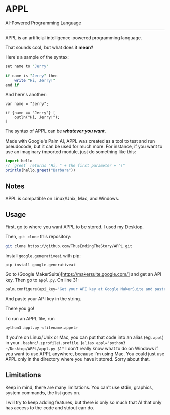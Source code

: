 # APPL
AI-Powered Programming Language

---

APPL is an artificial intelligence-powered programming language.

That sounds cool, but what does it **mean?**

Here's a sample of the syntax:
```pl
set name to "Jerry"

if name is "Jerry" then
    write "Hi, Jerry!"
end if
```
And here's another:
```wl
var name = "Jerry";

if {name == "Jerry"} [
    outln("Hi, Jerry!");
]
```

The syntax of APPL can be ***whatever you want.***

Made with Google's Palm AI, APPL was created as a tool to test and run pseudocode, but it can be used for much more. For instance, if you want to use an imaginary imported module, just do something like this:
```js
import hello
// `greet` returns "Hi, " + the first parameter + "!"
println(hello.greet("Barbara"))
```

## Notes
APPL is compatible on Linux/Unix, Mac, and Windows.

## Usage
First, go to where you want APPL to be stored. I used my Desktop.

Then, `git clone` this repository:
```sh
git clone https://github.com/ThusEndingTheStory/APPL.git
```

Install `google.generativeai` with pip:
```sh
pip install google-generativeai
```

Go to (Google MakerSuite)[https://makersuite.google.com/] and get an API key. Then go to `appl.py`. On line 31:
```py
palm.configure(api_key="Get your API key at Google MakerSuite and paste it here")
```
And paste your API key in the string.

There you go!

To run an APPL file, run
```sh
python3 appl.py <filename.appel>
```
If you're on Linux/Unix or Mac, you can put that code into an alias (eg. `appl`) in your `.bashrc`/`.zprofile`/`.profile`. (`alias appl="python3 ~/Desktop/APPL/appl.py $1"` I don't really know what to do on Windows if you want to use APPL anywhere, because I'm using Mac. You could just use APPL only in the directory where you have it stored. Sorry about that.

## Limitations
Keep in mind, there are many limitations. You can't use stdin, graphics, system commands, the list goes on.

I will try to keep adding features, but there is only so much that AI that only has access to the code and stdout can do.
